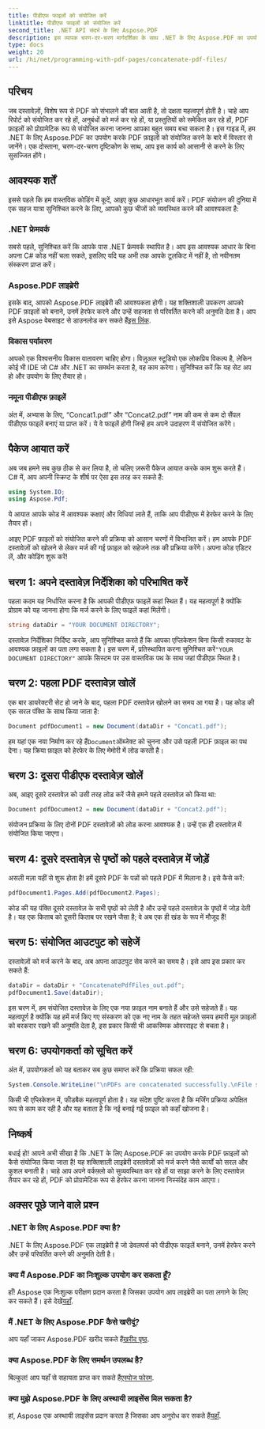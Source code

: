 ```yaml
---
title: पीडीएफ फाइलों को संयोजित करें
linktitle: पीडीएफ फाइलों को संयोजित करें
second_title: .NET API संदर्भ के लिए Aspose.PDF
description: इस व्यापक चरण-दर-चरण मार्गदर्शिका के साथ .NET के लिए Aspose.PDF का उपयोग करके आसानी से PDF फ़ाइलों को संयोजित करें।
type: docs
weight: 20
url: /hi/net/programming-with-pdf-pages/concatenate-pdf-files/
---
```

## परिचय

जब दस्तावेज़ों, विशेष रूप से PDF को संभालने की बात आती है, तो दक्षता महत्वपूर्ण होती है। चाहे आप रिपोर्ट को संयोजित कर रहे हों, अनुबंधों को मर्ज कर रहे हों, या प्रस्तुतियों को समेकित कर रहे हों, PDF फ़ाइलों को प्रोग्रामेटिक रूप से संयोजित करना जानना आपका बहुत समय बचा सकता है। इस गाइड में, हम .NET के लिए Aspose.PDF का उपयोग करके PDF फ़ाइलों को संयोजित करने के बारे में विस्तार से जानेंगे। एक दोस्ताना, चरण-दर-चरण दृष्टिकोण के साथ, आप इस कार्य को आसानी से करने के लिए सुसज्जित होंगे।

## आवश्यक शर्तें

इससे पहले कि हम वास्तविक कोडिंग में कूदें, आइए कुछ आधारभूत कार्य करें। PDF संयोजन की दुनिया में एक सहज यात्रा सुनिश्चित करने के लिए, आपको कुछ चीजों को व्यवस्थित करने की आवश्यकता है:

### .NET फ्रेमवर्क

सबसे पहले, सुनिश्चित करें कि आपके पास .NET फ्रेमवर्क स्थापित है। आप इस आवश्यक आधार के बिना अपना C# कोड नहीं चला सकते, इसलिए यदि यह अभी तक आपके टूलकिट में नहीं है, तो नवीनतम संस्करण प्राप्त करें।

### Aspose.PDF लाइब्रेरी

 इसके बाद, आपको Aspose.PDF लाइब्रेरी की आवश्यकता होगी। यह शक्तिशाली उपकरण आपको PDF फ़ाइलों को बनाने, उनमें हेरफेर करने और उन्हें सहजता से परिवर्तित करने की अनुमति देता है। आप इसे Aspose वेबसाइट से डाउनलोड कर सकते हैं[इस लिंक](https://releases.aspose.com/pdf/net/).

### विकास पर्यावरण

आपको एक विश्वसनीय विकास वातावरण चाहिए होगा। विज़ुअल स्टूडियो एक लोकप्रिय विकल्प है, लेकिन कोई भी IDE जो C# और .NET का समर्थन करता है, वह काम करेगा। सुनिश्चित करें कि यह सेट अप हो और उपयोग के लिए तैयार हो।

### नमूना पीडीएफ फ़ाइलें

अंत में, अभ्यास के लिए, “Concat1.pdf” और “Concat2.pdf” नाम की कम से कम दो सैंपल पीडीएफ फाइलें बनाएं या प्राप्त करें। ये वे फाइलें होंगी जिन्हें हम अपने उदाहरण में संयोजित करेंगे।

## पैकेज आयात करें

अब जब हमने सब कुछ ठीक से कर लिया है, तो चलिए ज़रूरी पैकेज आयात करके काम शुरू करते हैं। C# में, आप अपनी स्क्रिप्ट के शीर्ष पर ऐसा इस तरह कर सकते हैं:

```csharp
using System.IO;
using Aspose.Pdf;
```

ये आयात आपके कोड में आवश्यक कक्षाएं और विधियां लाते हैं, ताकि आप पीडीएफ में हेरफेर करने के लिए तैयार हों।

आइए PDF फ़ाइलों को संयोजित करने की प्रक्रिया को आसान चरणों में विभाजित करें। हम आपके PDF दस्तावेज़ों को खोलने से लेकर मर्ज की गई फ़ाइल को सहेजने तक की प्रक्रिया करेंगे। अपना कोड एडिटर लें, और कोडिंग शुरू करें!

## चरण 1: अपने दस्तावेज़ निर्देशिका को परिभाषित करें

पहला कदम यह निर्धारित करना है कि आपकी पीडीएफ फाइलें कहां स्थित हैं। यह महत्वपूर्ण है क्योंकि प्रोग्राम को यह जानना होगा कि मर्ज करने के लिए फाइलें कहां मिलेंगी।

```csharp
string dataDir = "YOUR DOCUMENT DIRECTORY";
```

 दस्तावेज़ निर्देशिका निर्दिष्ट करके, आप सुनिश्चित करते हैं कि आपका एप्लिकेशन बिना किसी रुकावट के आवश्यक फ़ाइलों का पता लगा सकता है। इस चरण में, प्रतिस्थापित करना सुनिश्चित करें`"YOUR DOCUMENT DIRECTORY"` आपके सिस्टम पर उस वास्तविक पथ के साथ जहां पीडीएफ़ स्थित है।

## चरण 2: पहला PDF दस्तावेज़ खोलें

एक बार डायरेक्टरी सेट हो जाने के बाद, पहला PDF दस्तावेज़ खोलने का समय आ गया है। यह कोड की एक सरल पंक्ति के साथ किया जाता है:

```csharp
Document pdfDocument1 = new Document(dataDir + "Concat1.pdf");
```

 हम यहां एक नया निर्माण कर रहे हैं`Document`ऑब्जेक्ट को चुनना और उसे पहली PDF फ़ाइल का पथ देना। यह क्रिया फ़ाइल को हेरफेर के लिए मेमोरी में लोड करती है।

## चरण 3: दूसरा पीडीएफ दस्तावेज़ खोलें

अब, आइए दूसरे दस्तावेज़ को उसी तरह लोड करें जैसे हमने पहले दस्तावेज़ को किया था:

```csharp
Document pdfDocument2 = new Document(dataDir + "Concat2.pdf");
```

संयोजन प्रक्रिया के लिए दोनों PDF दस्तावेज़ों को लोड करना आवश्यक है। उन्हें एक ही दस्तावेज़ में संयोजित किया जाएगा।

## चरण 4: दूसरे दस्तावेज़ से पृष्ठों को पहले दस्तावेज़ में जोड़ें

असली मज़ा यहीं से शुरू होता है! हमें दूसरे PDF के पन्नों को पहले PDF में मिलाना है। इसे कैसे करें:

```csharp
pdfDocument1.Pages.Add(pdfDocument2.Pages);
```

कोड की यह पंक्ति दूसरे दस्तावेज़ के सभी पृष्ठों को लेती है और उन्हें पहले दस्तावेज़ के पृष्ठों में जोड़ देती है। यह एक किताब को दूसरी किताब पर रखने जैसा है; वे अब एक ही खंड के रूप में मौजूद हैं!

## चरण 5: संयोजित आउटपुट को सहेजें

दस्तावेज़ों को मर्ज करने के बाद, अब अपना आउटपुट सेव करने का समय है। इसे आप इस प्रकार कर सकते हैं:

```csharp
dataDir = dataDir + "ConcatenatePdfFiles_out.pdf";
pdfDocument1.Save(dataDir);
```

इस चरण में, हम संयोजित दस्तावेज़ के लिए एक नया फ़ाइल नाम बनाते हैं और उसे सहेजते हैं। यह महत्वपूर्ण है क्योंकि यह हमें मर्ज किए गए संस्करण को एक नए नाम के तहत सहेजते समय हमारी मूल फ़ाइलों को बरकरार रखने की अनुमति देता है, इस प्रकार किसी भी आकस्मिक ओवरराइट से बचता है।

## चरण 6: उपयोगकर्ता को सूचित करें

अंत में, उपयोगकर्ता को यह बताकर सब कुछ समाप्त करें कि प्रक्रिया सफल रही:

```csharp
System.Console.WriteLine("\nPDFs are concatenated successfully.\nFile saved at " + dataDir);
```

किसी भी एप्लिकेशन में, फीडबैक महत्वपूर्ण होता है। यह संदेश पुष्टि करता है कि मर्जिंग प्रक्रिया अपेक्षित रूप से काम कर रही है और यह बताता है कि नई बनाई गई फ़ाइल को कहाँ खोजना है।

## निष्कर्ष

बधाई हो! आपने अभी सीखा है कि .NET के लिए Aspose.PDF का उपयोग करके PDF फ़ाइलों को कैसे संयोजित किया जाता है! यह शक्तिशाली लाइब्रेरी दस्तावेज़ों को मर्ज करने जैसे कार्यों को सरल और कुशल बनाती है। चाहे आप अपने वर्कफ़्लो को सुव्यवस्थित कर रहे हों या साझा करने के लिए दस्तावेज़ तैयार कर रहे हों, PDF को प्रोग्रामेटिक रूप से हेरफेर करना जानना निस्संदेह काम आएगा।


## अक्सर पूछे जाने वाले प्रश्न

### .NET के लिए Aspose.PDF क्या है?  
.NET के लिए Aspose.PDF एक लाइब्रेरी है जो डेवलपर्स को पीडीएफ फाइलें बनाने, उनमें हेरफेर करने और उन्हें परिवर्तित करने की अनुमति देती है।

### क्या मैं Aspose.PDF का निःशुल्क उपयोग कर सकता हूँ?  
हाँ! Aspose एक निःशुल्क परीक्षण प्रदान करता है जिसका उपयोग आप लाइब्रेरी का पता लगाने के लिए कर सकते हैं। इसे देखें[यहाँ](https://releases.aspose.com/).

### मैं .NET के लिए Aspose.PDF कैसे खरीदूं?  
आप यहाँ जाकर Aspose.PDF खरीद सकते हैं[खरीद पृष्ठ](https://purchase.aspose.com/buy).

### क्या Aspose.PDF के लिए समर्थन उपलब्ध है?  
 बिल्कुल! आप यहाँ से सहायता प्राप्त कर सकते हैं[एस्पोज फोरम](https://forum.aspose.com/c/pdf/10).

### क्या मुझे Aspose.PDF के लिए अस्थायी लाइसेंस मिल सकता है?  
 हां, Aspose एक अस्थायी लाइसेंस प्रदान करता है जिसका आप अनुरोध कर सकते हैं[यहाँ](https://purchase.aspose.com/temporary-license/).
